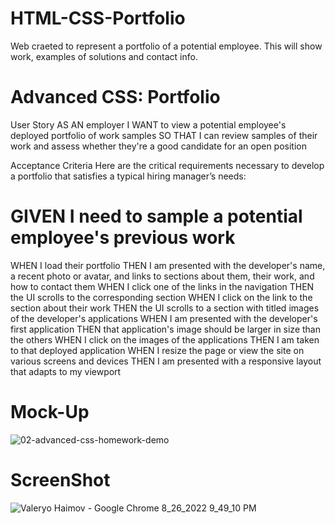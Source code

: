 # HTML-CSS-Portfolio

Web craeted to represent a portfolio of a potential employee. This will show work, examples of solutions and contact info.

# Advanced CSS: Portfolio

User Story
AS AN employer
I WANT to view a potential employee's deployed portfolio of work samples
SO THAT I can review samples of their work and assess whether they're a good candidate for an open position

Acceptance Criteria
Here are the critical requirements necessary to develop a portfolio that satisfies a typical hiring manager’s needs:

# GIVEN I need to sample a potential employee's previous work
WHEN I load their portfolio
THEN I am presented with the developer's name, a recent photo or avatar, and links to sections about them, their work, and how to contact them
WHEN I click one of the links in the navigation
THEN the UI scrolls to the corresponding section
WHEN I click on the link to the section about their work
THEN the UI scrolls to a section with titled images of the developer's applications
WHEN I am presented with the developer's first application
THEN that application's image should be larger in size than the others
WHEN I click on the images of the applications
THEN I am taken to that deployed application
WHEN I resize the page or view the site on various screens and devices
THEN I am presented with a responsive layout that adapts to my viewport

# Mock-Up

![02-advanced-css-homework-demo](https://user-images.githubusercontent.com/110436164/187013421-dbb4c1cb-0da4-43bf-a108-47cd07cae758.gif)

# ScreenShot

![Valeryo Haimov - Google Chrome 8_26_2022 9_49_10 PM](https://user-images.githubusercontent.com/110436164/187013390-055aa403-8d42-4d10-8243-db8eb72b97bd.png)